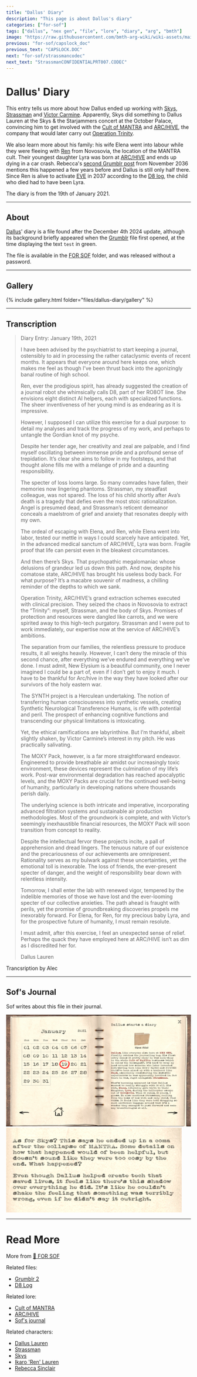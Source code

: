 ```yaml
---
title: "Dallus' Diary"
description: "This page is about Dallus's diary"
categories: ["for-sof"]
tags: ["dallus", "nex gen", "file", "lore", "diary", "arg", "bmth"]
image: "https://raw.githubusercontent.com/bmth-arg-wiki/wiki-assets/main/files/dallus-diary/diary-300x300.png"
previous: "for-sof/capslock_doc"
previous_text: "CAPSLOCK.DOC"
next: "for-sof/strassmancodec"
next_text: "StrassmanCONFIDENTIALPRT007.CODEC"
---
```


# Dallus' Diary

This entry tells us more about how Dallus ended up working with [Skys](../characters/skys), [Strassman](../characters/strassman) 
and [Victor Carmine](../characters/victor-carmine). Apparently, Skys did something to Dallus Lauren at the Skys & the Starjammers 
concert at the October Palace, convincing him to get involved with the [Cult of MANTRA](../lore/mantra) and [ARC/HIVE](../lore/archive), 
the company that would later carry out [Operation Trinity](trinity_document).

We also learn more about his family: his wife Elena went into labour while they were fleeing with [Ren](../characters/ren) 
from Novosovia, the location of the MANTRA cult. Their youngest daughter Lyra was born at [ARC/HIVE](../lore/archive) and ends 
up dying in a car crash. Rebecca's [second Grumblr post](grumblr2) from November 2036 
mentions this happened a few years before and Dallus is still only half there. Since Ren is alive to 
activate [EVE](../characters/eve) in 2037 according to the [D8 log](lauren_d8_log), the child who died had to have been 
Lyra.

The diary is from the 19th of January 2021.

***

## About

[Dallus](../characters/dallus-lauren)' diary is a file found after the December 4th 2024 update, although its background briefly appeared when
the [Grumblr](grumblr) file first opened, at the time displaying the text `test` in green. 

The file is available in the [FOR SOF](../for-sof/for-sof#for-sof) folder, and was released without a password.

***

## Gallery

{% include gallery.html folder="files/dallus-diary/gallery" %}

***

## Transcription

>Diary Entry: January 19th, 2021
>
>I have been advised by the psychiatrist to start keeping a journal, 
> ostensibly to aid in processing the rather cataclysmic events of recent months. 
> It appears that everyone around here keeps one, 
> which makes me feel as though I’ve been thrust back into the agonizingly banal routine of high school.
>
>Ren, ever the prodigious spirit, has already suggested the creation of a journal robot she whimsically calls D8, 
> part of her RO8OT line. She envisions eight distinct AI helpers, each with specialized functions. 
> The sheer inventiveness of her young mind is as endearing as it is impressive.
>
>However, I supposed I can utilize this exercise for a dual purpose: to detail my analyses and track the progress of my work, 
> and perhaps to untangle the Gordian knot of my psyche.
>
>Despite her tender age, her creativity and zeal are palpable, 
> and I find myself oscillating between immense pride and a profound sense of trepidation. 
> It’s clear she aims to follow in my footsteps, and that thought alone fills me with a mélange of pride and a daunting responsibility.
>
>The specter of loss looms large. So many comrades have fallen, their memories now lingering phantoms. 
> Strassman, my steadfast colleague, was not spared. 
> The loss of his child shortly after Ava’s death is a tragedy that defies even the most stoic rationalization. 
> Angel is presumed dead, and Strassman’s reticent demeanor conceals a maelstrom of grief and anxiety that resonates deeply with my own.
>
>The ordeal of escaping with Elena, and Ren, while Elena went into labor, 
> tested our mettle in ways I could scarcely have anticipated. 
> Yet, in the advanced medical sanctum of ARC/HIVE, Lyra was born. 
> Fragile proof that life can persist even in the bleakest circumstances.
>
>And then there’s Skys. That psychopathic megalomaniac whose delusions of grandeur led us down this path. 
> And now, despite his comatose state, ARC/HIVE has brought his useless body back. 
> For what purpose? It’s a macabre souvenir of madness, a chilling reminder of the depths to which we sank.
>
>Operation Trinity, ARC/HIVE’s grand extraction schemes executed with clinical precision. 
> They seized the chaos in Novosovia to extract the “Trinity”: myself, Strassman, and the body of Skys. 
> Promises of protection and resources were dangled like carrots, and we were spirited away to this high-tech purgatory. 
> Strassman and I were put to work immediately, our expertise now at the service of ARC/HIVE’s ambitions.
>
>The separation from our families, the relentless pressure to produce results, it all weighs heavily. 
> However, I can’t deny the miracle of this second chance, after everything we’ve endured and everything we’ve done. 
> I must admit, New Elysium is a beautiful community, one I never imagined I could be a part of, even if I don’t get to enjoy it much. 
> I have to be thankful for Arc/hive in the way they have looked after our survivors of the holy eastern war.
>
>The SYNTH project is a Herculean undertaking. The notion of transferring human consciousness into synthetic vessels, 
> creating Synthetic Neurological Transference Humans, is rife with potential and peril. 
> The prospect of enhancing cognitive functions and transcending our physical limitations is intoxicating.
>
>Yet, the ethical ramifications are labyrinthine. But I’m thankful, albeit slightly shaken, 
> by Victor Carmine’s interest in my pitch. He was practically salivating.
>
>The MOXY Pack, however, is a far more straightforward endeavor. 
> Engineered to provide breathable air amidst our increasingly toxic environment, 
> these devices represent the culmination of my life’s work. 
> Post-war environmental degradation has reached apocalyptic levels, 
> and the MOXY Packs are crucial for the continued well-being of humanity, 
> particularly in developing nations where thousands perish daily.
>
>The underlying science is both intricate and imperative, 
> incorporating advanced filtration systems and sustainable air production methodologies. 
> Most of the groundwork is complete, and with Victor’s seemingly inexhaustible financial resources, 
> the MOXY Pack will soon transition from concept to reality.
>
>Despite the intellectual fervor these projects incite, a pall of apprehension and dread lingers. 
> The tenuous nature of our existence and the precariousness of our achievements are omnipresent. 
> Rationality serves as my bulwark against these uncertainties, yet the emotional toll is inexorable. 
> The loss of friends, the ever-present specter of danger, and the weight of responsibility bear down with relentless intensity.
>
>Tomorrow, I shall enter the lab with renewed vigor, 
> tempered by the indelible memories of those we have lost and the ever-looming specter of our collective anxieties. 
> The path ahead is fraught with perils, yet the promise of groundbreaking discoveries propels me inexorably forward. 
> For Elena, for Ren, for my precious baby Lyra, and for the prospective future of humanity, I must remain resolute.
>
>I must admit, after this exercise, I feel an unexpected sense of relief. 
> Perhaps the quack they have employed here at ARC/HIVE isn’t as dim as I discredited her for.
>
>Dallus Lauren

Trancsription by Alec

***

## Sof's Journal

Sof writes about this file in their journal.

![First pages of Sof's journal entry on Dallus' diary](https://raw.githubusercontent.com/bmth-arg-wiki/wiki-assets/main/files/dallus-diary/dallus_sof_journal.png)
![Final page of the journal](https://raw.githubusercontent.com/bmth-arg-wiki/wiki-assets/main/files/dallus-diary/dallus_sof_journal_2.png)

***

# Read More

More from [📁 FOR SOF](for-sof)

Related files:

- [Grumblr 2](grumblr2)
- [D8 Log](lauren_d8_log)

Related lore:

- [Cult of MANTRA](../lore/mantra)
- [ARC/HIVE](../lore/archive)
- [Sof's journal](../website/journal.md)

Related characters:

- [Dallus Lauren](../characters/dallus-lauren)
- [Strassman](../characters/strassman)
- [Skys](../characters/skys)
- [Ikaro 'Ren' Lauren](../characters/ren)
- [Rebecca Sinclair](../characters/rebecca)
